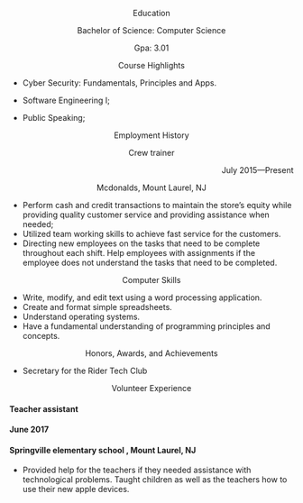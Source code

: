 <p align="center"> 
  Education
  
  <p align="center"> 
Bachelor of Science: Computer Science
    <p align="center">       
Gpa: 3.01 
    
<p align="center"> 
Course Highlights
  
* Cyber Security: Fundamentals, Principles and Apps.
  
* Software Engineering I; 

* Public Speaking;

<p align="center"> 
Employment History
    
<p align="center"> 
Crew trainer <p align="right">                                 July 2015—Present 
  
  
  <p align="center"> 
Mcdonalds, Mount Laurel, NJ
    
* Perform cash and credit transactions to maintain the store’s equity while providing quality customer service and providing assistance when needed;
* Utilized team working skills to achieve fast service for the customers.
* Directing new employees on the tasks that need to be complete throughout each shift. Help employees with assignments if the employee does not understand the tasks that need to be completed.
    
<p align="center"> 
Computer Skills
      
* Write, modify, and edit text using a word processing application.
* Create and format simple spreadsheets.
* Understand operating systems.
* Have a fundamental understanding of programming principles and concepts.
      
<p align="center"> 
Honors, Awards, and Achievements
        
* Secretary for the Rider Tech Club
  
<p align="center"> 
Volunteer Experience
  
#### Teacher assistant                                                                                                                               
#### June 2017
#### Springville elementary school , Mount Laurel, NJ
  
* Provided help for the teachers if they needed assistance with technological problems. 
Taught  children as well as the teachers how to use their new apple devices.


